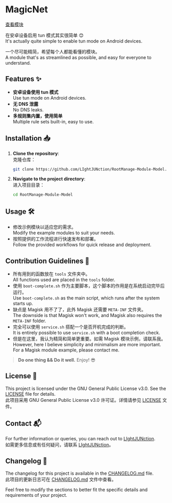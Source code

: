 # MagicNet
[查看模块](https://github.com/LIghtJUNction/RootManage-Module-Model/blob/MagicNet/MyModule/README.MD#%E5%AF%B9%E6%AF%94%E6%88%91%E7%9A%84bfm_config%E9%A1%B9%E7%9B%AE%E4%B8%BB%E8%A6%81%E6%94%B9%E5%8A%A8)

在安卓设备启用 tun 模式其实很简单 😊  
It's actually quite simple to enable tun mode on Android devices.

一个尽可能精简，希望每个人都能看懂的模块。  
A module that's as streamlined as possible, and easy for everyone to understand.

## Features ✨

- **安卓设备使用 tun 模式**  
  Use tun mode on Android devices.
- **无 DNS 泄露**  
  No DNS leaks.
- **多规则集内置，使用简单**  
  Multiple rule sets built-in, easy to use.

## Installation 📥

1. **Clone the repository**:  
   克隆仓库：
   ```sh
   git clone https://github.com/LIghtJUNction/RootManage-Module-Model.git
   ```
2. **Navigate to the project directory**:  
   进入项目目录：
   ```sh
   cd RootManage-Module-Model
   ```

## Usage 🛠️

- 修改示例模块以适应您的需求。  
  Modify the example modules to suit your needs.
- 按照提供的工作流程进行快速发布和部署。  
  Follow the provided workflows for quick release and deployment.

## Contribution Guidelines 🤝

- 所有用到的函数放在 `tools` 文件夹中。  
  All functions used are placed in the `tools` folder.
- 使用 `boot-complete.sh` 作为主要脚本，这个脚本的作用是在系统启动完毕后运行。  
  Use `boot-complete.sh` as the main script, which runs after the system starts up.
- 缺点是 Magisk 用不了了，此外 Magisk 还需要 `META-INF` 文件夹。  
  The downside is that Magisk won't work, and Magisk also requires the `META-INF` folder.
- 完全可以使用 `service.sh` 搭配一个是否开机完成的判断。  
  It is entirely possible to use `service.sh` with a boot completion check.
- 但是在这里，我认为精简和简单更重要。如需 Magisk 模块示例，请联系我。  
  However, here I believe simplicity and minimalism are more important. For a Magisk module example, please contact me.

> **Do one thing && Do it well.** Enjoy! 😎

## License 📄

This project is licensed under the GNU General Public License v3.0. See the [LICENSE](MyModule/LICENSE) file for details.  
此项目采用 GNU General Public License v3.0 许可证。详情请参见 [LICENSE](MyModule/LICENSE) 文件。

## Contact 📬

For further information or queries, you can reach out to [LIghtJUNction](https://github.com/LIghtJUNction).  
如需更多信息或有任何疑问，请联系 [LIghtJUNction](https://github.com/LIghtJUNction)。

## Changelog 📝

The changelog for this project is available in the [CHANGELOG.md](CHANGELOG.md) file.  
此项目的更新日志可在 [CHANGELOG.md](CHANGELOG.md) 文件中查看。

Feel free to modify the sections to better fit the specific details and requirements of your project.
